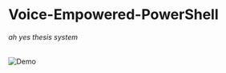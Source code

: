# Voice-Empowered-PowerShell
###### ah yes thesis system

![Demo](https://media1.tenor.com/m/qV_IewNDKxYAAAAd/anime.gif)